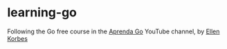# learning-go

Following the Go free course in the [Aprenda Go](https://www.youtube.com/channel/UCxD5EE0H7qOhRr0tIVsOZPQ) YouTube channel, by [Ellen Korbes](https://github.com/vkorbes)
